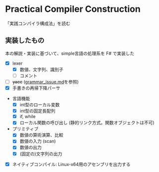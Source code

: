 # Practical Compiler Construction

「実践コンパイラ構成法」を読む

## 実装したもの

本の解説・実装に基づいて、simple言語の処理系を F# で実装した

- [x] lexer
    - [x] 数値、文字列、識別子
    - [ ] コメント
- [ ] ~~yacc~~ ([grammar_issue.md](grammar_issue.md)を参照)
- [x] 手書きの再帰下降パーサ
- 言語機能
    - [x] int型のローカル変数
    - [x] int型の固定長配列
    - [x] if, while
    - [x] ローカル関数の呼び出し (静的リンク方式。関数オブジェクトは不可)
- プリミティブ
    - [x] 数値の算術演算、比較
    - [x] 数値の入力 (scan)
    - [x] 数値の出力
    - [x] (固定の)文字列の出力
- [x] ネイティブコンパイル: Linux-x64用のアセンブリを出力する
